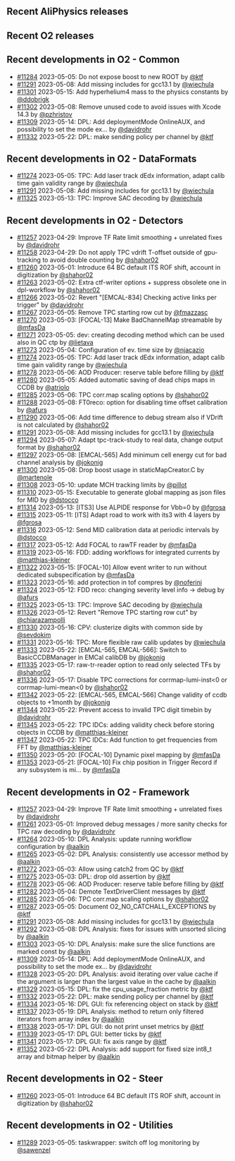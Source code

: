 ## Recent AliPhysics releases
## Recent O2 releases
## Recent developments in O2 - Common
- [\#11284](https://github.com/AliceO2Group/AliceO2/pull/11284) 2023-05-05: Do not expose boost to new ROOT by [@ktf](https://github.com/ktf)
- [\#11291](https://github.com/AliceO2Group/AliceO2/pull/11291) 2023-05-08: Add missing includes for gcc13.1 by [@wiechula](https://github.com/wiechula)
- [\#11301](https://github.com/AliceO2Group/AliceO2/pull/11301) 2023-05-15: Add hyperhelium4 mass to the physics constants by [@ddobrigk](https://github.com/ddobrigk)
- [\#11302](https://github.com/AliceO2Group/AliceO2/pull/11302) 2023-05-08: Remove unused code to avoid issues with Xcode 14.3 by [@pzhristov](https://github.com/pzhristov)
- [\#11309](https://github.com/AliceO2Group/AliceO2/pull/11309) 2023-05-14: DPL: Add deploymentMode OnlineAUX, and possibility to set the mode ex… by [@davidrohr](https://github.com/davidrohr)
- [\#11332](https://github.com/AliceO2Group/AliceO2/pull/11332) 2023-05-22: DPL: make sending policy per channel by [@ktf](https://github.com/ktf)
## Recent developments in O2 - DataFormats
- [\#11274](https://github.com/AliceO2Group/AliceO2/pull/11274) 2023-05-05: TPC: Add laser track dEdx information, adapt calib time gain validity range by [@wiechula](https://github.com/wiechula)
- [\#11291](https://github.com/AliceO2Group/AliceO2/pull/11291) 2023-05-08: Add missing includes for gcc13.1 by [@wiechula](https://github.com/wiechula)
- [\#11325](https://github.com/AliceO2Group/AliceO2/pull/11325) 2023-05-13: TPC: Improve SAC decoding by [@wiechula](https://github.com/wiechula)
## Recent developments in O2 - Detectors
- [\#11257](https://github.com/AliceO2Group/AliceO2/pull/11257) 2023-04-29: Improve TF Rate limit smoothing + unrelated fixes by [@davidrohr](https://github.com/davidrohr)
- [\#11258](https://github.com/AliceO2Group/AliceO2/pull/11258) 2023-04-29: Do not apply TPC vdrift T-offset outside of gpu-tracking to avoid double counting by [@shahor02](https://github.com/shahor02)
- [\#11260](https://github.com/AliceO2Group/AliceO2/pull/11260) 2023-05-01: Introduce 64 BC default ITS ROF shift, account in digitization by [@shahor02](https://github.com/shahor02)
- [\#11263](https://github.com/AliceO2Group/AliceO2/pull/11263) 2023-05-02: Extra ctf-writer options + suppress obsolete one in dpl-workflow by [@shahor02](https://github.com/shahor02)
- [\#11266](https://github.com/AliceO2Group/AliceO2/pull/11266) 2023-05-02: Revert "[EMCAL-834] Checking active links per trigger" by [@davidrohr](https://github.com/davidrohr)
- [\#11267](https://github.com/AliceO2Group/AliceO2/pull/11267) 2023-05-05: Remove TPC starting row cut by [@fmazzasc](https://github.com/fmazzasc)
- [\#11270](https://github.com/AliceO2Group/AliceO2/pull/11270) 2023-05-03: [FOCAL-13] Make BadChannelMap streamable by [@mfasDa](https://github.com/mfasDa)
- [\#11271](https://github.com/AliceO2Group/AliceO2/pull/11271) 2023-05-05: dev: creating decoding method which can be used also in QC ctp by [@lietava](https://github.com/lietava)
- [\#11273](https://github.com/AliceO2Group/AliceO2/pull/11273) 2023-05-04: Configuration of ev. time size by [@njacazio](https://github.com/njacazio)
- [\#11274](https://github.com/AliceO2Group/AliceO2/pull/11274) 2023-05-05: TPC: Add laser track dEdx information, adapt calib time gain validity range by [@wiechula](https://github.com/wiechula)
- [\#11278](https://github.com/AliceO2Group/AliceO2/pull/11278) 2023-05-06: AOD Producer: reserve table before filling by [@ktf](https://github.com/ktf)
- [\#11280](https://github.com/AliceO2Group/AliceO2/pull/11280) 2023-05-05: Added automatic saving of dead chips maps in CCDB by [@atriolo](https://github.com/atriolo)
- [\#11285](https://github.com/AliceO2Group/AliceO2/pull/11285) 2023-05-06: TPC corr.map scaling options by [@shahor02](https://github.com/shahor02)
- [\#11288](https://github.com/AliceO2Group/AliceO2/pull/11288) 2023-05-08: FT0reco: option for disabling time offset calibration by [@afurs](https://github.com/afurs)
- [\#11290](https://github.com/AliceO2Group/AliceO2/pull/11290) 2023-05-06: Add time difference to debug stream also if VDrift is not calculated by [@shahor02](https://github.com/shahor02)
- [\#11291](https://github.com/AliceO2Group/AliceO2/pull/11291) 2023-05-08: Add missing includes for gcc13.1 by [@wiechula](https://github.com/wiechula)
- [\#11294](https://github.com/AliceO2Group/AliceO2/pull/11294) 2023-05-07: Adapt tpc-track-study to real data, change output format by [@shahor02](https://github.com/shahor02)
- [\#11297](https://github.com/AliceO2Group/AliceO2/pull/11297) 2023-05-08: [EMCAL-565] Add minimum cell energy cut for bad channel analysis by [@jokonig](https://github.com/jokonig)
- [\#11300](https://github.com/AliceO2Group/AliceO2/pull/11300) 2023-05-08: Drop boost usage in staticMapCreator.C by [@martenole](https://github.com/martenole)
- [\#11308](https://github.com/AliceO2Group/AliceO2/pull/11308) 2023-05-10: update MCH tracking limits by [@pillot](https://github.com/pillot)
- [\#11310](https://github.com/AliceO2Group/AliceO2/pull/11310) 2023-05-15: Executable to generate global mapping as json files for MID by [@dstocco](https://github.com/dstocco)
- [\#11314](https://github.com/AliceO2Group/AliceO2/pull/11314) 2023-05-13: [ITS3] Use ALPIDE response for Vbb=0 by [@fgrosa](https://github.com/fgrosa)
- [\#11315](https://github.com/AliceO2Group/AliceO2/pull/11315) 2023-05-11: [ITS] Adapt road to work with its3 with 4 layers by [@fgrosa](https://github.com/fgrosa)
- [\#11316](https://github.com/AliceO2Group/AliceO2/pull/11316) 2023-05-12: Send MID calibration data at periodic intervals by [@dstocco](https://github.com/dstocco)
- [\#11317](https://github.com/AliceO2Group/AliceO2/pull/11317) 2023-05-12: Add FOCAL to rawTF reader by [@mfasDa](https://github.com/mfasDa)
- [\#11319](https://github.com/AliceO2Group/AliceO2/pull/11319) 2023-05-16: FDD: adding workflows for integrated currents by [@matthias-kleiner](https://github.com/matthias-kleiner)
- [\#11322](https://github.com/AliceO2Group/AliceO2/pull/11322) 2023-05-15: [FOCAL-10] Allow event writer to run without dedicated subspecification by [@mfasDa](https://github.com/mfasDa)
- [\#11323](https://github.com/AliceO2Group/AliceO2/pull/11323) 2023-05-16: add protection in tof compres by [@noferini](https://github.com/noferini)
- [\#11324](https://github.com/AliceO2Group/AliceO2/pull/11324) 2023-05-12: FDD reco: changing severity level info -> debug by [@afurs](https://github.com/afurs)
- [\#11325](https://github.com/AliceO2Group/AliceO2/pull/11325) 2023-05-13: TPC: Improve SAC decoding by [@wiechula](https://github.com/wiechula)
- [\#11326](https://github.com/AliceO2Group/AliceO2/pull/11326) 2023-05-12: Revert "Remove TPC starting row cut" by [@chiarazampolli](https://github.com/chiarazampolli)
- [\#11330](https://github.com/AliceO2Group/AliceO2/pull/11330) 2023-05-16: CPV: clusterize digits with common side by [@sevdokim](https://github.com/sevdokim)
- [\#11331](https://github.com/AliceO2Group/AliceO2/pull/11331) 2023-05-16: TPC: More flexible raw calib updates by [@wiechula](https://github.com/wiechula)
- [\#11333](https://github.com/AliceO2Group/AliceO2/pull/11333) 2023-05-22: [EMCAL-565, EMCAL-566]: Switch to BasicCCDBManager in EMCal calibDB by [@jokonig](https://github.com/jokonig)
- [\#11335](https://github.com/AliceO2Group/AliceO2/pull/11335) 2023-05-17: raw-tr-reader option to read only selected TFs by [@shahor02](https://github.com/shahor02)
- [\#11336](https://github.com/AliceO2Group/AliceO2/pull/11336) 2023-05-17: Disable TPC corrections for corrmap-lumi-inst<0 or corrmap-lumi-mean<0 by [@shahor02](https://github.com/shahor02)
- [\#11342](https://github.com/AliceO2Group/AliceO2/pull/11342) 2023-05-22: [EMCAL-565, EMCAL-566] Change validity of ccdb objects to +1month by [@jokonig](https://github.com/jokonig)
- [\#11344](https://github.com/AliceO2Group/AliceO2/pull/11344) 2023-05-22: Prevent access to invalid TPC digit timebin by [@davidrohr](https://github.com/davidrohr)
- [\#11345](https://github.com/AliceO2Group/AliceO2/pull/11345) 2023-05-22: TPC IDCs: adding validity check before storing objects in CCDB by [@matthias-kleiner](https://github.com/matthias-kleiner)
- [\#11347](https://github.com/AliceO2Group/AliceO2/pull/11347) 2023-05-22: TPC IDCs: Add function to get frequencies from FFT by [@matthias-kleiner](https://github.com/matthias-kleiner)
- [\#11350](https://github.com/AliceO2Group/AliceO2/pull/11350) 2023-05-20: [FOCAL-10] Dynamic pixel mapping by [@mfasDa](https://github.com/mfasDa)
- [\#11353](https://github.com/AliceO2Group/AliceO2/pull/11353) 2023-05-21: [FOCAL-10] Fix chip position in Trigger Record if any subsystem is mi… by [@mfasDa](https://github.com/mfasDa)
## Recent developments in O2 - Framework
- [\#11257](https://github.com/AliceO2Group/AliceO2/pull/11257) 2023-04-29: Improve TF Rate limit smoothing + unrelated fixes by [@davidrohr](https://github.com/davidrohr)
- [\#11261](https://github.com/AliceO2Group/AliceO2/pull/11261) 2023-05-01: Improved debug messages / more sanity checks for TPC raw decoding by [@davidrohr](https://github.com/davidrohr)
- [\#11264](https://github.com/AliceO2Group/AliceO2/pull/11264) 2023-05-10: DPL Analysis: update running workflow configuration by [@aalkin](https://github.com/aalkin)
- [\#11265](https://github.com/AliceO2Group/AliceO2/pull/11265) 2023-05-02: DPL Analysis: consistently use accessor method by [@aalkin](https://github.com/aalkin)
- [\#11272](https://github.com/AliceO2Group/AliceO2/pull/11272) 2023-05-03: Allow using catch2 from QC by [@ktf](https://github.com/ktf)
- [\#11275](https://github.com/AliceO2Group/AliceO2/pull/11275) 2023-05-03: DPL: drop old assertion by [@ktf](https://github.com/ktf)
- [\#11278](https://github.com/AliceO2Group/AliceO2/pull/11278) 2023-05-06: AOD Producer: reserve table before filling by [@ktf](https://github.com/ktf)
- [\#11282](https://github.com/AliceO2Group/AliceO2/pull/11282) 2023-05-04: Demote TextDriverClient messages by [@ktf](https://github.com/ktf)
- [\#11285](https://github.com/AliceO2Group/AliceO2/pull/11285) 2023-05-06: TPC corr.map scaling options by [@shahor02](https://github.com/shahor02)
- [\#11287](https://github.com/AliceO2Group/AliceO2/pull/11287) 2023-05-05: Document O2_NO_CATCHALL_EXCEPTIONS by [@ktf](https://github.com/ktf)
- [\#11291](https://github.com/AliceO2Group/AliceO2/pull/11291) 2023-05-08: Add missing includes for gcc13.1 by [@wiechula](https://github.com/wiechula)
- [\#11292](https://github.com/AliceO2Group/AliceO2/pull/11292) 2023-05-08: DPL Analysis: fixes for issues with unsorted slicing by [@aalkin](https://github.com/aalkin)
- [\#11303](https://github.com/AliceO2Group/AliceO2/pull/11303) 2023-05-10: DPL Analysis: make sure the slice functions are marked const by [@aalkin](https://github.com/aalkin)
- [\#11309](https://github.com/AliceO2Group/AliceO2/pull/11309) 2023-05-14: DPL: Add deploymentMode OnlineAUX, and possibility to set the mode ex… by [@davidrohr](https://github.com/davidrohr)
- [\#11328](https://github.com/AliceO2Group/AliceO2/pull/11328) 2023-05-20: DPL Analysis: avoid iterating over value cache if the argument is larger than the largest value in the cache by [@aalkin](https://github.com/aalkin)
- [\#11329](https://github.com/AliceO2Group/AliceO2/pull/11329) 2023-05-15: DPL: fix the cpu_usage_fraction metric by [@ktf](https://github.com/ktf)
- [\#11332](https://github.com/AliceO2Group/AliceO2/pull/11332) 2023-05-22: DPL: make sending policy per channel by [@ktf](https://github.com/ktf)
- [\#11334](https://github.com/AliceO2Group/AliceO2/pull/11334) 2023-05-16: DPL GUI: fix referencing object on stack by [@ktf](https://github.com/ktf)
- [\#11337](https://github.com/AliceO2Group/AliceO2/pull/11337) 2023-05-19: DPL Analysis: method to return only filtered iterators from array index by [@aalkin](https://github.com/aalkin)
- [\#11338](https://github.com/AliceO2Group/AliceO2/pull/11338) 2023-05-17: DPL GUI: do not print unset metrics by [@ktf](https://github.com/ktf)
- [\#11339](https://github.com/AliceO2Group/AliceO2/pull/11339) 2023-05-17: DPL GUI: better ticks by [@ktf](https://github.com/ktf)
- [\#11341](https://github.com/AliceO2Group/AliceO2/pull/11341) 2023-05-17: DPL GUI: fix axis range by [@ktf](https://github.com/ktf)
- [\#11352](https://github.com/AliceO2Group/AliceO2/pull/11352) 2023-05-22: DPL Analysis: add support for fixed size int8_t array and bitmap helper by [@aalkin](https://github.com/aalkin)
## Recent developments in O2 - Steer
- [\#11260](https://github.com/AliceO2Group/AliceO2/pull/11260) 2023-05-01: Introduce 64 BC default ITS ROF shift, account in digitization by [@shahor02](https://github.com/shahor02)
## Recent developments in O2 - Utilities
- [\#11289](https://github.com/AliceO2Group/AliceO2/pull/11289) 2023-05-05: taskwrapper: switch off log monitoring by [@sawenzel](https://github.com/sawenzel)
